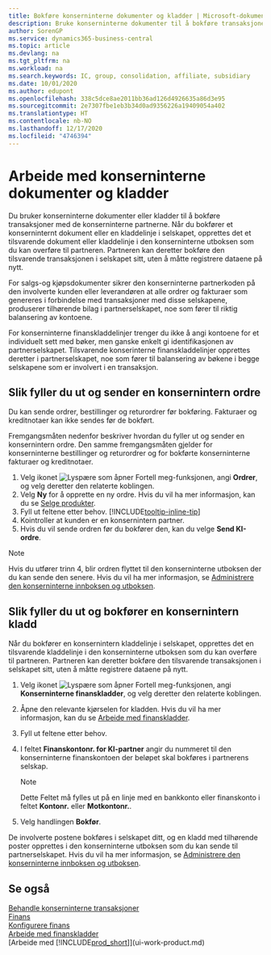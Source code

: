 ```yaml
---
title: Bokføre konserninterne dokumenter og kladder | Microsoft-dokumentasjon
description: Bruke konserninterne dokumenter til å bokføre transaksjoner med de konserninterne partnerne.
author: SorenGP
ms.service: dynamics365-business-central
ms.topic: article
ms.devlang: na
ms.tgt_pltfrm: na
ms.workload: na
ms.search.keywords: IC, group, consolidation, affiliate, subsidiary
ms.date: 10/01/2020
ms.author: edupont
ms.openlocfilehash: 338c5dce8ae2011bb36ad126d4926635a86d3e95
ms.sourcegitcommit: 2e7307fbe1eb3b34d0ad9356226a19409054a402
ms.translationtype: HT
ms.contentlocale: nb-NO
ms.lasthandoff: 12/17/2020
ms.locfileid: "4746394"
---
```

# <a name="work-with-intercompany-documents-and-journals"></a>Arbeide med konserninterne dokumenter og kladder
Du bruker konserninterne dokumenter eller kladder til å bokføre transaksjoner med de konserninterne partnerne. Når du bokfører et konserninternt dokument eller en kladdelinje i selskapet, opprettes det et tilsvarende dokument eller kladdelinje i den konserninterne utboksen som du kan overføre til partneren. Partneren kan deretter bokføre den tilsvarende transaksjonen i selskapet sitt, uten å måtte registrere dataene på nytt.

For salgs-og kjøpsdokumenter sikrer den konserninterne partnerkoden på den involverte kunden eller leverandøren at alle ordrer og fakturaer som genereres i forbindelse med transaksjoner med disse selskapene, produserer tilhørende bilag i partnerselskapet, noe som fører til riktig balansering av kontoene.

For konserninterne finanskladdelinjer trenger du ikke å angi kontoene for et individuelt sett med bøker, men ganske enkelt gi identifikasjonen av partnerselskapet. Tilsvarende konserinterne finanskladdelinjer opprettes deretter i partnerselskapet, noe som fører til balansering av bøkene i begge selskapene som er involvert i en transaksjon.

## <a name="to-fill-in-and-send-an-intercompany-sales-order"></a>Slik fyller du ut og sender en konsernintern ordre
Du kan sende ordrer, bestillinger og returordrer før bokføring. Fakturaer og kreditnotaer kan ikke sendes før de bokført.

Fremgangsmåten nedenfor beskriver hvordan du fyller ut og sender en konsernintern ordre. Den samme fremgangsmåten gjelder for konserninterne bestillinger og returordrer og for bokførte konserninterne fakturaer og kreditnotaer.  

1. Velg ikonet ![Lyspære som åpner Fortell meg-funksjonen](media/ui-search/search_small.png "Fortell hva du vil gjøre"), angi **Ordrer**, og velg deretter den relaterte koblingen.  
2. Velg **Ny** for å opprette en ny ordre. Hvis du vil ha mer informasjon, kan du se [Selge produkter](sales-how-sell-products.md).  
3. Fyll ut feltene etter behov. [!INCLUDE[tooltip-inline-tip](includes/tooltip-inline-tip_md.md)]
4. Kointroller at kunden er en konsernintern partner.
5. Hvis du vil sende ordren før du bokfører den, kan du velge **Send KI-ordre**.

> [!NOTE]
> Hvis du utfører trinn 4, blir ordren flyttet til den konserninterne utboksen der du kan sende den senere. Hvis du vil ha mer informasjon, se [Administrere den konserninterne innboksen og utboksen](intercompany-how-manage-intercompany-inbox.md).

## <a name="to-fill-in-and-post-an-intercompany-journal"></a>Slik fyller du ut og bokfører en konsernintern kladd
Når du bokfører en konsernintern kladdelinje i selskapet, opprettes det en tilsvarende kladdelinje i den konserninterne utboksen som du kan overføre til partneren. Partneren kan deretter bokføre den tilsvarende transaksjonen i selskapet sitt, uten å måtte registrere dataene på nytt.

1. Velg ikonet ![Lyspære som åpner Fortell meg-funksjonen](media/ui-search/search_small.png "Fortell hva du vil gjøre"), angi **Konserninterne finanskladder**, og velg deretter den relaterte koblingen.  
2. Åpne den relevante kjørselen for kladden. Hvis du vil ha mer informasjon, kan du se [Arbeide med finanskladder](ui-work-general-journals.md).
3. Fyll ut feltene etter behov.
4. I feltet **Finanskontonr. for KI-partner** angir du nummeret til den konserninterne finanskontoen der beløpet skal bokføres i partnerens selskap.

    > [!NOTE]
    > Dette Feltet må fylles ut på en linje med en bankkonto eller finanskonto i feltet **Kontonr.** eller **Motkontonr.**.  
5. Velg handlingen **Bokfør**.

De involverte postene bokføres i selskapet ditt, og en kladd med tilhørende poster opprettes i den konserninterne utboksen som du kan sende til partnerselskapet. Hvis du vil ha mer informasjon, se [Administrere den konserninterne innboksen og utboksen](intercompany-how-manage-intercompany-inbox.md).

## <a name="see-also"></a>Se også
[Behandle konserninterne transaksjoner](intercompany-manage.md)  
[Finans](finance.md)  
[Konfigurere finans](finance-setup-finance.md)  
[Arbeide med finanskladder](ui-work-general-journals.md)  
[Arbeide med [!INCLUDE[prod_short](includes/prod_short.md)]](ui-work-product.md)
